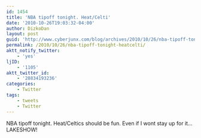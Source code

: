 ```yaml
---
id: 1454
title: 'NBA tipoff tonight. Heat/Celti'
date: '2010-10-26T19:03:32-04:00'
author: DizkoDan
layout: post
guid: 'http://www.cyberjunx.com/blog/archives/2010/10/26/nba-tipoff-tonight-heatcelti/'
permalink: /2010/10/26/nba-tipoff-tonight-heatcelti/
aktt_notify_twitter:
    - 'yes'
ljID:
    - '1105'
aktt_twitter_id:
    - '28834193236'
categories:
    - Twitter
tags:
    - tweets
    - Twitter
---
```


NBA tipoff tonight. Heat/Celtics should be fun. Even if I wont stay up for it… LAKESHOW!